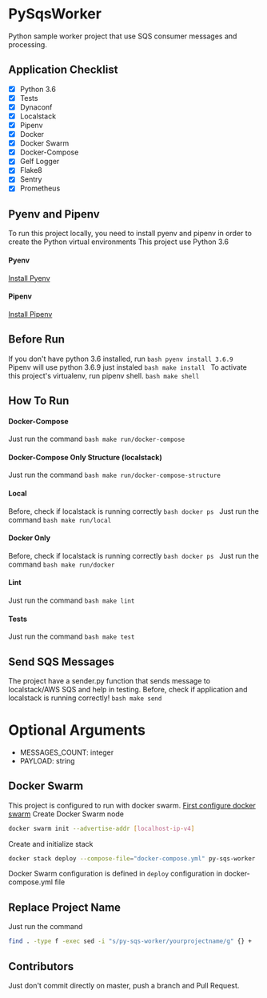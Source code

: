 # PySqsWorker
Python sample worker project that use SQS consumer messages and processing.

## Application Checklist

- [x] Python 3.6
- [x] Tests
- [x] Dynaconf
- [x] Localstack
- [x] Pipenv
- [x] Docker
- [x] Docker Swarm
- [x] Docker-Compose
- [x] Gelf Logger
- [x] Flake8
- [x] Sentry
- [x] Prometheus

## Pyenv and Pipenv
To run this project locally, you need to install pyenv and pipenv in order to create the Python virtual environments
This project use Python 3.6

#### Pyenv
[Install Pyenv](https://github.com/pyenv/pyenv)

#### Pipenv
[Install Pipenv](https://github.com/pypa/pipenv)

## Before Run
If you don't have python 3.6 installed, run
    ```bash
    pyenv install 3.6.9
    ```
Pipenv will use python 3.6.9 just instaled
    ```bash
    make install
    ```
To activate this project's virtualenv, run pipenv shell.
    ```bash
    make shell
    ```

## How To Run
#### Docker-Compose
Just run the command
    ```bash
    make run/docker-compose
    ```

#### Docker-Compose Only Structure (localstack)
Just run the command
    ```bash
    make run/docker-compose-structure
    ```

#### Local
Before, check if localstack is running correctly
    ```bash
    docker ps
    ```
Just run the command
    ```bash
    make run/local
    ```

#### Docker Only
Before, check if localstack is running correctly
    ```bash
    docker ps
    ```
Just run the command
    ```bash
    make run/docker
    ```

#### Lint
Just run the command
    ```bash
    make lint
    ```

#### Tests
Just run the command
    ```bash
    make test
    ```

## Send SQS Messages
The project have a sender.py function that sends message to localstack/AWS SQS and help in testing.
Before, check if application and localstack is running correctly!
    ```bash
    make send
    ```
# Optional Arguments
- MESSAGES_COUNT: integer
- PAYLOAD: string

## Docker Swarm
This project is configured to run with docker swarm. [First configure docker swarm](https://www.dataquest.io/blog/install-and-configure-docker-swarm-on-ubuntu)
Create Docker Swarm node
```bash
docker swarm init --advertise-addr [localhost-ip-v4]
```
Create and initialize stack
```bash
docker stack deploy --compose-file="docker-compose.yml" py-sqs-worker
```
Docker Swarm configuration is defined in `deploy` configuration in docker-compose.yml file

## Replace Project Name
Just run the command
```bash
find . -type f -exec sed -i "s/py-sqs-worker/yourprojectname/g" {} +
```

## Contributors
Just don't commit directly on master, push a branch and Pull Request.